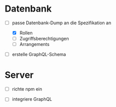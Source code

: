 # Datenbank

- [ ] passe Datenbank-Dump an die Spezifikation an
	- [x] Rollen
	- [ ] Zugriffsberechtigungen
	- [ ] Arrangements

- [ ] erstelle GraphQL-Schema


# Server

- [ ] richte npm ein
- [ ] integriere GraphQL

